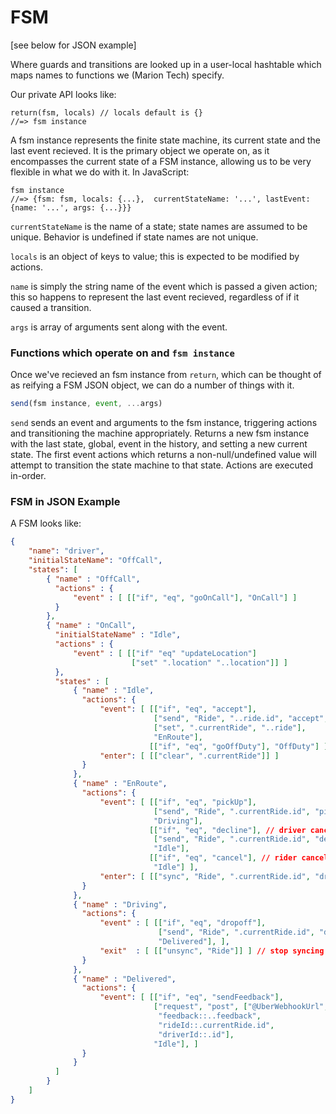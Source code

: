 # FSM

[see below for JSON example]

Where guards and transitions are looked up in a user-local hashtable which maps names to functions we (Marion Tech) specify.

Our private API looks like: 

```
return(fsm, locals) // locals default is {}
//=> fsm instance
```

A fsm instance represents the finite state machine, its current state and the last event recieved. It is the primary object we operate on, as it encompasses the current state of a FSM instance, allowing us to be very flexible in what we do with it. In JavaScript: 

```
fsm instance
//=> {fsm: fsm, locals: {...},  currentStateName: '...', lastEvent: {name: '...', args: {...}}}
```

`currentStateName` is the name of a state; state names are assumed to be unique. Behavior is undefined if state names are not unique.

`locals` is an object of keys to value; this is expected to be modified by actions. 

`name` is simply the string name of the event which is passed a given action; this so happens to represent the last event recieved, regardless of if it caused a transition. 

`args` is array of arguments sent along with the event.


### Functions which operate on and `fsm instance`

Once we've recieved an fsm instance from `return`, which can be thought of as reifying a FSM JSON object, we can do a number of things with it.

```javascript
send(fsm instance, event, ...args)
```

`send` sends an event and arguments to the fsm instance, triggering actions and transitioning the machine appropriately. Returns a new fsm instance with the last state, global, event in the history, and setting a new current state. The first event actions which returns a non-null/undefined value will attempt to transition the state machine to that state. Actions are executed in-order.


### FSM in JSON Example

A FSM looks like:

```json
{
    "name": "driver",
    "initialStateName": "OffCall",
    "states": [
        { "name" : "OffCall",
          "actions" : {
              "event" : [ [["if", "eq", "goOnCall"], "OnCall"] ]
          }
        },
        { "name" : "OnCall",
          "initialStateName" : "Idle",
          "actions" : {
              "event" : [ [["if" "eq" "updateLocation"]
                           ["set" ".location" "..location"]] ]
          },
          "states" : [
              { "name" : "Idle",
                "actions": {
                    "event": [ [["if", "eq", "accept"],
                                ["send", "Ride", "..ride.id", "accept", "driverId::.id"],
                                ["set", ".currentRide", "..ride"],
                                "EnRoute"],
                               [["if", "eq", "goOffDuty"], "OffDuty"] ],
                    "enter": [ [["clear", ".currentRide"]] ]
                }
              },
              { "name" : "EnRoute",
                "actions": {
                    "event": [ [["if", "eq", "pickUp"],
                                ["send", "Ride", ".currentRide.id", "pickedUp"],
                                "Driving"],
                               [["if", "eq", "decline"], // driver cancels ride
                                ["send", "Ride", ".currentRide.id", "decline"],
                                "Idle"],
                               [["if", "eq", "cancel"], // rider cancels ride
                                "Idle"] ],
                    "enter": [ [["sync", "Ride", ".currentRide.id", "driverLocation::.location"]] ] // update ride's driverLocation as it changes locally
                }
              },
              { "name" : "Driving",
                "actions": {
                    "event" : [ [["if", "eq", "dropoff"],
                                 ["send", "Ride", ".currentRide.id", "droppedOff"],
                                 "Delivered"], ],
                    "exit"  : [ [["unsync", "Ride"]] ] // stop syncing all attributes with Rides
                }
              },
              { "name" : "Delivered",
                "actions": {
                    "event": [ [["if", "eq", "sendFeedback"],
                                ["request", "post", ["@UberWebhookUrl", "/feedback"],
                                 "feedback::..feedback",
                                 "rideId::.currentRide.id",
                                 "driverId::.id"],
                                "Idle"], ]
                }
              }
          ]
        }
    ]
}

```
